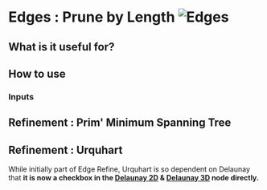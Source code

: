 # Edges : Prune by Length ![Edges](https://img.shields.io/badge/Edges-37a573)

## What is it useful for?

## How to use
### Inputs

## Refinement : Prim' Minimum Spanning Tree

## Refinement : Urquhart
While initially part of Edge Refine, Urquhart is so dependent on Delaunay that **it is now a checkbox in the [Delaunay 2D](PCGExGraphDelaunay2D.md) & [Delaunay 3D](PCGExGraphDelaunay3D.md) node directly.**
